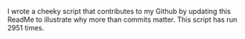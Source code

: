 I wrote a cheeky script that contributes to my Github by updating this ReadMe to illustrate why more than commits matter. This script has run 2951 times.